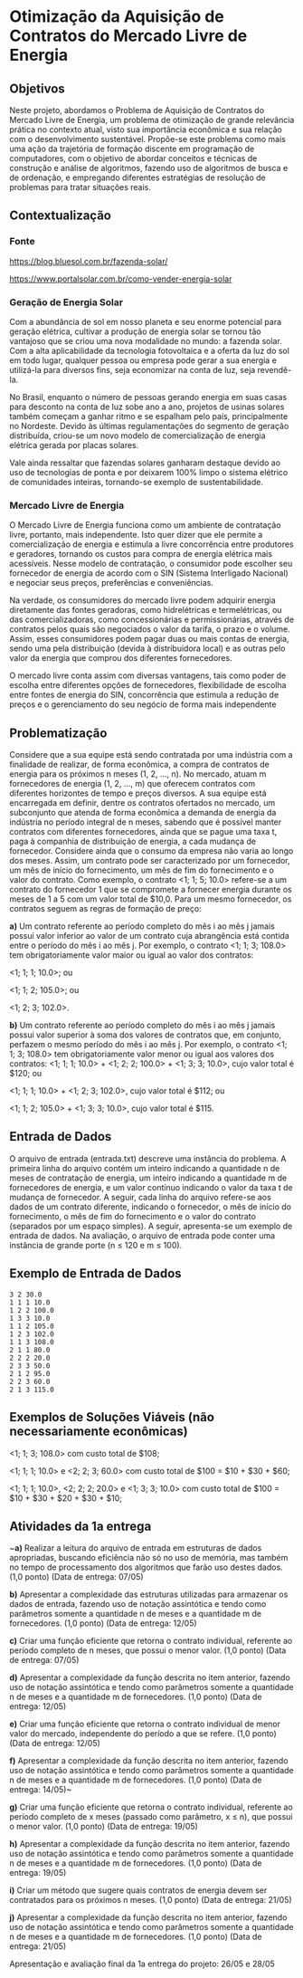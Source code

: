 # Otimização da Aquisição de Contratos do Mercado Livre de Energia

## Objetivos

Neste projeto, abordamos o Problema de Aquisição de Contratos do Mercado Livre de Energia, um
problema de otimização de grande relevância prática no contexto atual, visto sua importância econômica
e sua relação com o desenvolvimento sustentável. Propõe-se este problema como mais uma ação da
trajetória de formação discente em programação de computadores, com o objetivo de abordar conceitos e
técnicas de construção e análise de algoritmos, fazendo uso de algoritmos de busca e de ordenação, e
empregando diferentes estratégias de resolução de problemas para tratar situações reais.

## Contextualização

### Fonte

https://blog.bluesol.com.br/fazenda-solar/

https://www.portalsolar.com.br/como-vender-energia-solar

### Geração de Energia Solar

Com a abundância de sol em nosso planeta e seu enorme potencial para geração elétrica, cultivar a
produção de energia solar se tornou tão vantajoso que se criou uma nova modalidade no mundo: a
fazenda solar. Com a alta aplicabilidade da tecnologia fotovoltaica e a oferta da luz do sol em todo lugar,
qualquer pessoa ou empresa pode gerar a sua energia e utilizá-la para diversos fins, seja economizar na
conta de luz, seja revendê-la.


No Brasil, enquanto o número de pessoas gerando energia em suas casas para desconto na conta de luz
sobe ano a ano, projetos de usinas solares também começam a ganhar ritmo e se espalham pelo país,
principalmente no Nordeste. Devido às últimas regulamentações do segmento de geração distribuída,
criou-se um novo modelo de comercialização de energia elétrica gerada por placas solares.


Vale ainda ressaltar que fazendas solares ganharam destaque devido ao uso de tecnologias de ponta e por
deixarem 100% limpo o sistema elétrico de comunidades inteiras, tornando-se exemplo de
sustentabilidade.

### Mercado Livre de Energia

O Mercado Livre de Energia funciona como um ambiente de contratação livre, portanto, mais
independente. Isto quer dizer que ele permite a comercialização de energia e estimula a livre concorrência
entre produtores e geradores, tornando os custos para compra de energia elétrica mais acessíveis. Nesse
modelo de contratação, o consumidor pode escolher seu fornecedor de energia de acordo com o SIN
(Sistema Interligado Nacional) e negociar seus preços, preferências e conveniências.


Na verdade, os consumidores do mercado livre podem adquirir energia diretamente das fontes geradoras,
como hidrelétricas e termelétricas, ou das comercializadoras, como concessionárias e permissionárias,
através de contratos pelos quais são negociados o valor da tarifa, o prazo e o volume. Assim, esses
consumidores podem pagar duas ou mais contas de energia, sendo uma pela distribuição (devida à
distribuidora local) e as outras pelo valor da energia que comprou dos diferentes fornecedores.


O mercado livre conta assim com diversas vantagens, tais como poder de escolha entre diferentes opções
de fornecedores, flexibilidade de escolha entre fontes de energia do SIN, concorrência que estimula a
redução de preços e o gerenciamento do seu negócio de forma mais independente

## Problematização

Considere que a sua equipe está sendo contratada por uma indústria com a finalidade de realizar, de forma
econômica, a compra de contratos de energia para os próximos n meses (1, 2, …, n). No mercado, atuam
m fornecedores de energia (1, 2, …, m) que oferecem contratos com diferentes horizontes de tempo e
preços diversos. A sua equipe está encarregada em definir, dentre os contratos ofertados no mercado, um
subconjunto que atenda de forma econômica a demanda de energia da indústria no período integral de n
meses, sabendo que é possível manter contratos com diferentes fornecedores, ainda que se pague uma
taxa t, paga à companhia de distribuição de energia, a cada mudança de fornecedor. Considere ainda que
o consumo da empresa não varia ao longo dos meses. Assim, um contrato pode ser caracterizado por um
fornecedor, um mês de início do fornecimento, um mês de fim do fornecimento e o valor do contrato.
Como exemplo, o contrato <1; 1; 5; 10.0> refere-se a um contrato do fornecedor 1 que se compromete a
fornecer energia durante os meses de 1 a 5 com um valor total de $10,0. Para um mesmo fornecedor, os
contratos seguem as regras de formação de preço:


**a)** Um contrato referente ao período completo do mês i ao mês j jamais possui valor inferior ao valor de
um contrato cuja abrangência está contida entre o período do mês i ao mês j. Por exemplo, o contrato
<1; 1; 3; 108.0> tem obrigatoriamente valor maior ou igual ao valor dos contratos:

<1; 1; 1; 10.0>; ou

<1; 1; 2; 105.0>; ou

<1; 2; 3; 102.0>.


**b)** Um contrato referente ao período completo do mês i ao mês j jamais possui valor superior à soma dos
valores de contratos que, em conjunto, perfazem o mesmo período do mês i ao mês j. Por exemplo, o
contrato <1; 1; 3; 108.0> tem obrigatoriamente valor menor ou igual aos valores dos contratos:
<1; 1; 1; 10.0> + <1; 2; 2; 100.0> + <1; 3; 3; 10.0>, cujo valor total é $120; ou

<1; 1; 1; 10.0> + <1; 2; 3; 102.0>, cujo valor total é $112; ou

<1; 1; 2; 105.0> + <1; 3; 3; 10.0>, cujo valor total é $115.

## Entrada de Dados

O arquivo de entrada (entrada.txt) descreve uma instância do problema. A primeira linha do arquivo
contém um inteiro indicando a quantidade n de meses de contratação de energia, um inteiro indicando a
quantidade m de fornecedores de energia, e um valor contínuo indicando o valor da taxa t de mudança de
fornecedor. A seguir, cada linha do arquivo refere-se aos dados de um contrato diferente, indicando o
fornecedor, o mês de início do fornecimento, o mês de fim do fornecimento e o valor do contrato
(separados por um espaço simples). A seguir, apresenta-se um exemplo de entrada de dados. Na
avaliação, o arquivo de entrada pode conter uma instância de grande porte (n ≤ 120 e m ≤ 100).

## Exemplo de Entrada de Dados

```
3 2 30.0
1 1 1 10.0
1 2 2 100.0
1 3 3 10.0
1 1 2 105.0
1 2 3 102.0
1 1 3 108.0
2 1 1 80.0
2 2 2 20.0
2 3 3 50.0
2 1 2 95.0
2 2 3 60.0
2 1 3 115.0
```

## Exemplos de Soluções Viáveis (não necessariamente econômicas)

<1; 1; 3; 108.0> com custo total de $108;

<1; 1; 1; 10.0> e <2; 2; 3; 60.0> com custo total de $100 = $10 + $30 + $60;

<1; 1; 1; 10.0>, <2; 2; 2; 20.0> e <1; 3; 3; 10.0> com custo total de $100 = $10 + $30 + $20 + $30 + $10;

## Atividades da 1a entrega

~**a)** Realizar a leitura do arquivo de entrada em estruturas de dados apropriadas, buscando eficiência não só
no uso de memória, mas também no tempo de processamento dos algoritmos que farão uso destes dados.
(1,0 ponto) (Data de entrega: 07/05)

**b)** Apresentar a complexidade das estruturas utilizadas para armazenar os dados de entrada, fazendo uso
de notação assintótica e tendo como parâmetros somente a quantidade n de meses e a quantidade m de
fornecedores. (1,0 ponto) (Data de entrega: 12/05)

**c)** Criar uma função eficiente que retorna o contrato individual, referente ao período completo de n meses,
que possui o menor valor. (1,0 ponto) (Data de entrega: 07/05)

**d)** Apresentar a complexidade da função descrita no item anterior, fazendo uso de notação assintótica e
tendo como parâmetros somente a quantidade n de meses e a quantidade m de fornecedores. (1,0 ponto)
(Data de entrega: 12/05)

**e)** Criar uma função eficiente que retorna o contrato individual de menor valor do mercado, independente
do período a que se refere. (1,0 ponto) (Data de entrega: 12/05)

**f)** Apresentar a complexidade da função descrita no item anterior, fazendo uso de notação assintótica e
tendo como parâmetros somente a quantidade n de meses e a quantidade m de fornecedores. (1,0 ponto)
(Data de entrega: 14/05)~

**g)** Criar uma função eficiente que retorna o contrato individual, referente ao período completo de x meses
(passado como parâmetro, x ≤ n), que possui o menor valor. (1,0 ponto) (Data de entrega: 19/05)

**h)** Apresentar a complexidade da função descrita no item anterior, fazendo uso de notação assintótica e
tendo como parâmetros somente a quantidade n de meses e a quantidade m de fornecedores. (1,0 ponto)
(Data de entrega: 19/05)

**i)** Criar um método que sugere quais contratos de energia devem ser contratados para os próximos n
meses. (1,0 ponto) (Data de entrega: 21/05)

**j)** Apresentar a complexidade da função descrita no item anterior, fazendo uso de notação assintótica e
tendo como parâmetros somente a quantidade n de meses e a quantidade m de fornecedores. (1,0 ponto)
(Data de entrega: 21/05)

Apresentação e avaliação final da 1a entrega do projeto: 26/05 e 28/05
